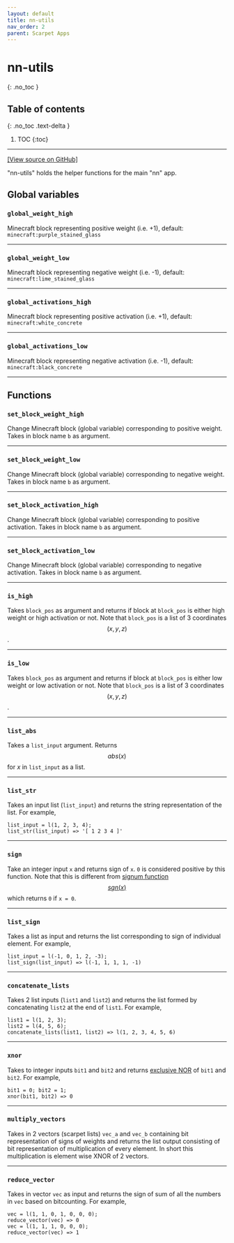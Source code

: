 ```yaml
---
layout: default
title: nn-utils
nav_order: 2
parent: Scarpet Apps
---
```


# nn-utils
{: .no_toc }

## Table of contents
{: .no_toc .text-delta }

1. TOC
{:toc}

---

[\[View source on GitHub\]](https://github.com/ashutoshbsathe/scarpet-nn/blob/master/scarpet-apps/nn-utils.sc)

"nn-utils" holds the helper functions for the main "nn" app.

## Global variables

### `global_weight_high`
Minecraft block representing positive weight (i.e. +1), default: `minecraft:purple_stained_glass`

---

### `global_weight_low` 
Minecraft block representing negative weight (i.e. -1), default: `minecraft:lime_stained_glass`

---

### `global_activations_high`
Minecraft block representing positive activation (i.e. +1), default: `minecraft:white_concrete`

---

### `global_activations_low`
Minecraft block representing negative activation (i.e. -1), default: `minecraft:black_concrete`

---

## Functions
### `set_block_weight_high`
Change Minecraft block (global variable) corresponding to positive weight. Takes in block name `b` as argument.

---

### `set_block_weight_low`
Change Minecraft block (global variable) corresponding to negative weight. Takes in block name `b` as argument.

---

### `set_block_activation_high`
Change Minecraft block (global variable) corresponding to positive activation. Takes in block name `b` as argument.

---

### `set_block_activation_low`
Change Minecraft block (global variable) corresponding to negative activation. Takes in block name `b` as argument.

---

### `is_high`
Takes `block_pos` as argument and returns if block at `block_pos` is either high weight or high activation or not. Note that `block_pos` is a list of 3 coordinates $$(x, y, z)$$.

---

### `is_low`
Takes `block_pos` as argument and returns if block at `block_pos` is either low weight or low activation or not. Note that `block_pos` is a list of 3 coordinates $$(x, y, z)$$.

---

### `list_abs`
Takes a `list_input` argument. Returns $$abs(x)$$ for $x$ in `list_input` as a list. 

---

### `list_str`
Takes an input list (`list_input`) and returns the string representation of the list. For example, 
```
list_input = l(1, 2, 3, 4);
list_str(list_input) => '[ 1 2 3 4 ]'
```

---

### `sign`
Take an integer input `x` and returns sign of `x`. `0` is considered positive by this function. Note that this is different from [signum function $$sgn(x)$$](https://en.wikipedia.org/wiki/Sign_function) which returns `0` if `x = 0`. 

---

### `list_sign`
Takes a list as input and returns the list corresponding to sign of individual element. For example, 
```
list_input = l(-1, 0, 1, 2, -3);
list_sign(list_input) => l(-1, 1, 1, 1, -1)
```

---

### `concatenate_lists`
Takes 2 list inputs (`list1` and `list2`) and returns the list formed by concatenating `list2` at the end of `list1`. For example,
```
list1 = l(1, 2, 3);
list2 = l(4, 5, 6);
concatenate_lists(list1, list2) => l(1, 2, 3, 4, 5, 6)
```

---

### `xnor`
Takes to integer inputs `bit1` and `bit2` and returns [exclusive NOR](https://en.wikipedia.org/wiki/XNOR_gate) of `bit1` and `bit2`. For example,
```
bit1 = 0; bit2 = 1;
xnor(bit1, bit2) => 0
```

---

### `multiply_vectors`
Takes in 2 vectors (scarpet lists) `vec_a` and `vec_b` containing bit representation of signs of weights and returns the list output consisting of bit representation of multiplication of every element. In short this multiplication is element wise XNOR of 2 vectors.

---

### `reduce_vector`
Takes in vector `vec` as input and returns the sign of sum of all the numbers in `vec` based on bitcounting. For example,
```
vec = l(1, 1, 0, 1, 0, 0, 0);
reduce_vector(vec) => 0
vec = l(1, 1, 1, 0, 0, 0);
reduce_vector(vec) => 1
```
